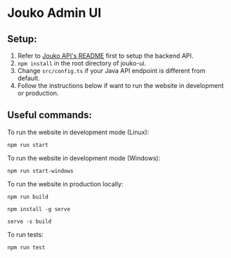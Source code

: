 # Jouko Admin UI

## Setup:
1. Refer to [Jouko API's README](https://github.com/Metatavu/jouko/blob/master/jouko-api/README.MD) first to setup the backend API.
2. ```npm install``` in the root directory of jouko-ui.
3. Change ```src/config.ts``` if your Java API endpoint is different from default.
4. Follow the instructions below if want to run the website in development or production.

## Useful commands:

To run the website in development mode (Linux):
```
npm run start
```
To run the website in development mode (Windows):
```
npm run start-windows
```
To run the website in production locally:
```
npm run build
```
```
npm install -g serve
```
```
serve -s build
```
To run tests:
```
npm run test
```